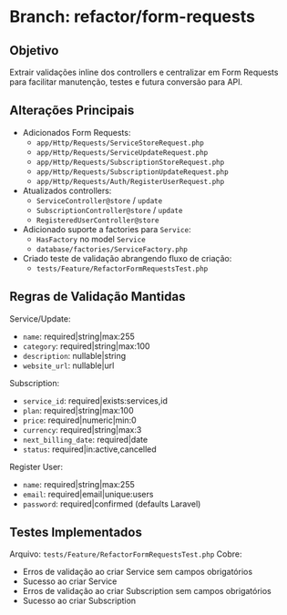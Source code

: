 # Branch: refactor/form-requests

## Objetivo
Extrair validações inline dos controllers e centralizar em Form Requests para facilitar manutenção, testes e futura conversão para API.

## Alterações Principais
- Adicionados Form Requests:
  - `app/Http/Requests/ServiceStoreRequest.php`
  - `app/Http/Requests/ServiceUpdateRequest.php`
  - `app/Http/Requests/SubscriptionStoreRequest.php`
  - `app/Http/Requests/SubscriptionUpdateRequest.php`
  - `app/Http/Requests/Auth/RegisterUserRequest.php`
- Atualizados controllers:
  - `ServiceController@store` / `update`
  - `SubscriptionController@store` / `update`
  - `RegisteredUserController@store`
- Adicionado suporte a factories para `Service`:
  - `HasFactory` no model `Service`
  - `database/factories/ServiceFactory.php`
- Criado teste de validação abrangendo fluxo de criação:
  - `tests/Feature/RefactorFormRequestsTest.php`

## Regras de Validação Mantidas
Service/Update:
- `name`: required|string|max:255
- `category`: required|string|max:100
- `description`: nullable|string
- `website_url`: nullable|url

Subscription:
- `service_id`: required|exists:services,id
- `plan`: required|string|max:100
- `price`: required|numeric|min:0
- `currency`: required|string|max:3
- `next_billing_date`: required|date
- `status`: required|in:active,cancelled

Register User:
- `name`: required|string|max:255
- `email`: required|email|unique:users
- `password`: required|confirmed (defaults Laravel)

## Testes Implementados
Arquivo: `tests/Feature/RefactorFormRequestsTest.php`
Cobre:
- Erros de validação ao criar Service sem campos obrigatórios
- Sucesso ao criar Service
- Erros de validação ao criar Subscription sem campos obrigatórios
- Sucesso ao criar Subscription
